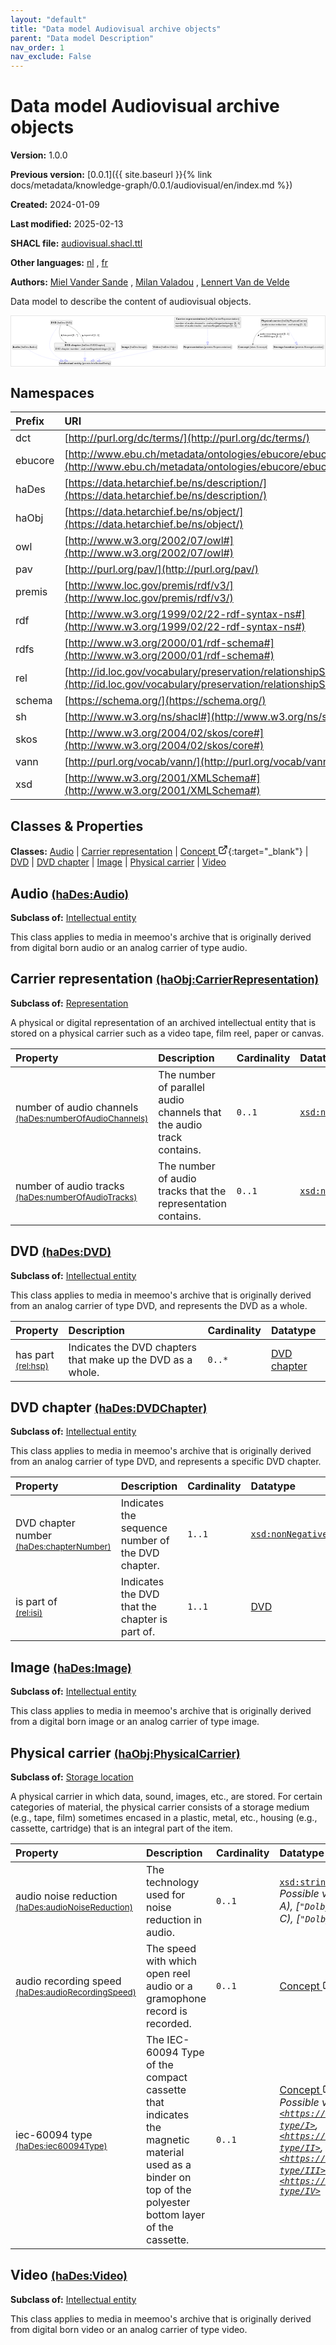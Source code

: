 ```yaml
---
layout: "default"
title: "Data model Audiovisual archive objects"
parent: "Data model Description"
nav_order: 1
nav_exclude: False
---
```

<svg xmlns="http://www.w3.org/2000/svg" style="display: none;"><symbol id="svg-external-link" width="24" height="24" viewBox="0 0 24 24" fill="none" stroke="currentColor" stroke-width="2" stroke-linecap="round" stroke-linejoin="round" class="feather feather-external-link"><title id="svg-external-link-title">(external link)</title><path d="M18 13v6a2 2 0 0 1-2 2H5a2 2 0 0 1-2-2V8a2 2 0 0 1 2-2h6"></path><polyline points="15 3 21 3 21 9"></polyline><line x1="10" y1="14" x2="21" y2="3"></line> </symbol></svg>

Data model Audiovisual archive objects
====================

**Version:** 1.0.0

**Previous version:** [0.0.1]({{ site.baseurl }}{% link docs/metadata/knowledge-graph/0.0.1/audiovisual/en/index.md %})

**Created:** 2024-01-09

**Last modified:** 2025-02-13

**SHACL file:** [audiovisual.shacl.ttl](audiovisual.shacl.ttl)

**Other languages:**
[nl](../nl)
, [fr](../fr)

**Authors:**
[Miel Vander Sande](mailto:miel.vandersande@meemoo.be)
, [Milan Valadou](mailto:milan.valadou@meemoo.be)
, [Lennert Van de Velde](mailto:lennert.vandevelde@meemoo.be)


Data model to describe the content of audiovisual objects.

<div class="wrap">
  <div class="zoom">
  <svg xmlns="http://www.w3.org/2000/svg" xmlns:xlink="http://www.w3.org/1999/xlink" contentStyleType="text/css" preserveAspectRatio="none" version="1.1" viewBox="0 0 1935 310" zoomAndPan="magnify"><defs/><g><a href="#haDes%3AAudio" target="_top" title="#haDes%3AAudio" xlink:actuate="onRequest" xlink:href="#haDes%3AAudio" xlink:show="new" xlink:title="#haDes%3AAudio" xlink:type="simple"><g id="elem_haDes_Audio"><rect codeLine="15" fill="#F1F1F1" height="26.2969" id="haDes_Audio" rx="3.5" ry="3.5" style="stroke:#181818;stroke-width:0.5;" width="154" x="7" y="178.5"/><text fill="#000000" font-family="sans-serif" font-size="14" font-weight="bold" lengthAdjust="spacing" textLength="45" x="10" y="196.4951">Audio</text><text fill="#000000" font-family="sans-serif" font-size="14" lengthAdjust="spacing" textLength="4" x="55" y="196.4951"> </text><text fill="#000000" font-family="sans-serif" font-size="14" lengthAdjust="spacing" textLength="99" x="59" y="196.4951">(haDes:Audio)</text></g></a><a href="#premis%3AIntellectualEntity" target="_top" title="#premis%3AIntellectualEntity" xlink:actuate="onRequest" xlink:href="#premis%3AIntellectualEntity" xlink:show="new" xlink:title="#premis%3AIntellectualEntity" xlink:type="simple"><g id="elem_premis_IntellectualEntity"><rect codeLine="29" fill="#F1F1F1" height="26.2969" id="premis_IntellectualEntity" rx="3.5" ry="3.5" style="stroke:#181818;stroke-width:0.5;" width="320" x="295" y="278"/><text fill="#000000" font-family="sans-serif" font-size="14" font-weight="bold" lengthAdjust="spacing" textLength="86" x="298" y="295.9951">Intellectual</text><text fill="#000000" font-family="sans-serif" font-size="14" font-weight="bold" lengthAdjust="spacing" textLength="5" x="384" y="295.9951"> </text><text fill="#000000" font-family="sans-serif" font-size="14" font-weight="bold" lengthAdjust="spacing" textLength="45" x="389" y="295.9951">entity</text><text fill="#000000" font-family="sans-serif" font-size="14" lengthAdjust="spacing" textLength="4" x="434" y="295.9951"> </text><text fill="#000000" font-family="sans-serif" font-size="14" lengthAdjust="spacing" textLength="174" x="438" y="295.9951">(premis:IntellectualEntity)</text></g></a><a href="#haObj%3ACarrierRepresentation" target="_top" title="#haObj%3ACarrierRepresentation" xlink:actuate="onRequest" xlink:href="#haObj%3ACarrierRepresentation" xlink:show="new" xlink:title="#haObj%3ACarrierRepresentation" xlink:type="simple"><g id="elem_haObj_CarrierRepresentation"><rect codeLine="17" fill="#F1F1F1" height="66.8906" id="haObj_CarrierRepresentation" rx="3.5" ry="3.5" style="stroke:#181818;stroke-width:0.5;" width="410" x="1007" y="7"/><text fill="#000000" font-family="sans-serif" font-size="14" font-weight="bold" lengthAdjust="spacing" textLength="55" x="1017.5" y="24.9951">Carrier</text><text fill="#000000" font-family="sans-serif" font-size="14" font-weight="bold" lengthAdjust="spacing" textLength="5" x="1072.5" y="24.9951"> </text><text fill="#000000" font-family="sans-serif" font-size="14" font-weight="bold" lengthAdjust="spacing" textLength="118" x="1077.5" y="24.9951">representation</text><text fill="#000000" font-family="sans-serif" font-size="14" lengthAdjust="spacing" textLength="4" x="1195.5" y="24.9951"> </text><text fill="#000000" font-family="sans-serif" font-size="14" lengthAdjust="spacing" textLength="207" x="1199.5" y="24.9951">(haObj:CarrierRepresentation)</text><line style="stroke:#181818;stroke-width:0.5;" x1="1008" x2="1416" y1="33.2969" y2="33.2969"/><text fill="#000000" font-family="sans-serif" font-size="14" lengthAdjust="spacing" textLength="54" x="1013" y="50.292">number</text><text fill="#000000" font-family="sans-serif" font-size="14" lengthAdjust="spacing" textLength="4" x="1067" y="50.292"> </text><text fill="#000000" font-family="sans-serif" font-size="14" lengthAdjust="spacing" textLength="13" x="1071" y="50.292">of</text><text fill="#000000" font-family="sans-serif" font-size="14" lengthAdjust="spacing" textLength="4" x="1084" y="50.292"> </text><text fill="#000000" font-family="sans-serif" font-size="14" lengthAdjust="spacing" textLength="38" x="1088" y="50.292">audio</text><text fill="#000000" font-family="sans-serif" font-size="14" lengthAdjust="spacing" textLength="4" x="1126" y="50.292"> </text><text fill="#000000" font-family="sans-serif" font-size="14" lengthAdjust="spacing" textLength="63" x="1130" y="50.292">channels</text><text fill="#000000" font-family="sans-serif" font-size="14" lengthAdjust="spacing" textLength="4" x="1193" y="50.292"> </text><text fill="#000000" font-family="sans-serif" font-size="14" lengthAdjust="spacing" textLength="5" x="1197" y="50.292">:</text><text fill="#000000" font-family="sans-serif" font-size="14" lengthAdjust="spacing" textLength="4" x="1202" y="50.292"> </text><text fill="#000000" font-family="sans-serif" font-size="14" font-style="italic" lengthAdjust="spacing" textLength="165" x="1206" y="50.292">xsd:nonNegativeInteger</text><text fill="#000000" font-family="sans-serif" font-size="14" lengthAdjust="spacing" textLength="4" x="1371" y="50.292"> </text><text fill="#000000" font-family="sans-serif" font-size="14" lengthAdjust="spacing" textLength="36" x="1375" y="50.292">[0..1]</text><text fill="#000000" font-family="sans-serif" font-size="14" lengthAdjust="spacing" textLength="54" x="1013" y="66.5889">number</text><text fill="#000000" font-family="sans-serif" font-size="14" lengthAdjust="spacing" textLength="4" x="1067" y="66.5889"> </text><text fill="#000000" font-family="sans-serif" font-size="14" lengthAdjust="spacing" textLength="13" x="1071" y="66.5889">of</text><text fill="#000000" font-family="sans-serif" font-size="14" lengthAdjust="spacing" textLength="4" x="1084" y="66.5889"> </text><text fill="#000000" font-family="sans-serif" font-size="14" lengthAdjust="spacing" textLength="38" x="1088" y="66.5889">audio</text><text fill="#000000" font-family="sans-serif" font-size="14" lengthAdjust="spacing" textLength="4" x="1126" y="66.5889"> </text><text fill="#000000" font-family="sans-serif" font-size="14" lengthAdjust="spacing" textLength="42" x="1130" y="66.5889">tracks</text><text fill="#000000" font-family="sans-serif" font-size="14" lengthAdjust="spacing" textLength="4" x="1172" y="66.5889"> </text><text fill="#000000" font-family="sans-serif" font-size="14" lengthAdjust="spacing" textLength="5" x="1176" y="66.5889">:</text><text fill="#000000" font-family="sans-serif" font-size="14" lengthAdjust="spacing" textLength="4" x="1181" y="66.5889"> </text><text fill="#000000" font-family="sans-serif" font-size="14" font-style="italic" lengthAdjust="spacing" textLength="165" x="1185" y="66.5889">xsd:nonNegativeInteger</text><text fill="#000000" font-family="sans-serif" font-size="14" lengthAdjust="spacing" textLength="4" x="1350" y="66.5889"> </text><text fill="#000000" font-family="sans-serif" font-size="14" lengthAdjust="spacing" textLength="36" x="1354" y="66.5889">[0..1]</text></g></a><a href="#premis%3ARepresentation" target="_top" title="#premis%3ARepresentation" xlink:actuate="onRequest" xlink:href="#premis%3ARepresentation" xlink:show="new" xlink:title="#premis%3ARepresentation" xlink:type="simple"><g id="elem_premis_Representation"><rect codeLine="18" fill="#F1F1F1" height="26.2969" id="premis_Representation" rx="3.5" ry="3.5" style="stroke:#181818;stroke-width:0.5;" width="300" x="1062" y="178.5"/><text fill="#000000" font-family="sans-serif" font-size="14" font-weight="bold" lengthAdjust="spacing" textLength="121" x="1065" y="196.4951">Representation</text><text fill="#000000" font-family="sans-serif" font-size="14" lengthAdjust="spacing" textLength="4" x="1186" y="196.4951"> </text><text fill="#000000" font-family="sans-serif" font-size="14" lengthAdjust="spacing" textLength="169" x="1190" y="196.4951">(premis:Representation)</text></g></a><a href="../../terms/en#skos%3AConcept" target="_top" title="../../terms/en#skos%3AConcept" xlink:actuate="onRequest" xlink:href="../../terms/en#skos%3AConcept" xlink:show="new" xlink:title="../../terms/en#skos%3AConcept" xlink:type="simple"><g id="elem_skos_Concept"><rect codeLine="19" fill="#F1F1F1" height="26.2969" id="skos_Concept" rx="3.5" ry="3.5" style="stroke:#181818;stroke-width:0.5;" width="183" x="1397.5" y="178.5"/><text fill="#000000" font-family="sans-serif" font-size="14" font-weight="bold" lengthAdjust="spacing" textLength="66" x="1400.5" y="196.4951">Concept</text><text fill="#000000" font-family="sans-serif" font-size="14" lengthAdjust="spacing" textLength="4" x="1466.5" y="196.4951"> </text><text fill="#000000" font-family="sans-serif" font-size="14" lengthAdjust="spacing" textLength="107" x="1470.5" y="196.4951">(skos:Concept)</text></g></a><a href="#haDes%3ADVD" target="_top" title="#haDes%3ADVD" xlink:actuate="onRequest" xlink:href="#haDes%3ADVD" xlink:show="new" xlink:title="#haDes%3ADVD" xlink:type="simple"><g id="elem_haDes_DVD"><rect codeLine="20" fill="#F1F1F1" height="26.2969" id="haDes_DVD" rx="3.5" ry="3.5" style="stroke:#181818;stroke-width:0.5;" width="134" x="243" y="27.5"/><text fill="#000000" font-family="sans-serif" font-size="14" font-weight="bold" lengthAdjust="spacing" textLength="33" x="246" y="45.4951">DVD</text><text fill="#000000" font-family="sans-serif" font-size="14" lengthAdjust="spacing" textLength="4" x="279" y="45.4951"> </text><text fill="#000000" font-family="sans-serif" font-size="14" lengthAdjust="spacing" textLength="91" x="283" y="45.4951">(haDes:DVD)</text></g></a><a href="#haDes%3ADVDChapter" target="_top" title="#haDes%3ADVDChapter" xlink:actuate="onRequest" xlink:href="#haDes%3ADVDChapter" xlink:show="new" xlink:title="#haDes%3ADVDChapter" xlink:type="simple"><g id="elem_haDes_DVDChapter"><rect codeLine="22" fill="#F1F1F1" height="50.5938" id="haDes_DVDChapter" rx="3.5" ry="3.5" style="stroke:#181818;stroke-width:0.5;" width="376" x="267" y="166"/><text fill="#000000" font-family="sans-serif" font-size="14" font-weight="bold" lengthAdjust="spacing" textLength="33" x="330.5" y="183.9951">DVD</text><text fill="#000000" font-family="sans-serif" font-size="14" font-weight="bold" lengthAdjust="spacing" textLength="5" x="363.5" y="183.9951"> </text><text fill="#000000" font-family="sans-serif" font-size="14" font-weight="bold" lengthAdjust="spacing" textLength="61" x="368.5" y="183.9951">chapter</text><text fill="#000000" font-family="sans-serif" font-size="14" lengthAdjust="spacing" textLength="4" x="429.5" y="183.9951"> </text><text fill="#000000" font-family="sans-serif" font-size="14" lengthAdjust="spacing" textLength="146" x="433.5" y="183.9951">(haDes:DVDChapter)</text><line style="stroke:#181818;stroke-width:0.5;" x1="268" x2="642" y1="192.2969" y2="192.2969"/><text fill="#000000" font-family="sans-serif" font-size="14" lengthAdjust="spacing" textLength="31" x="273" y="209.292">DVD</text><text fill="#000000" font-family="sans-serif" font-size="14" lengthAdjust="spacing" textLength="4" x="304" y="209.292"> </text><text fill="#000000" font-family="sans-serif" font-size="14" lengthAdjust="spacing" textLength="53" x="308" y="209.292">chapter</text><text fill="#000000" font-family="sans-serif" font-size="14" lengthAdjust="spacing" textLength="4" x="361" y="209.292"> </text><text fill="#000000" font-family="sans-serif" font-size="14" lengthAdjust="spacing" textLength="54" x="365" y="209.292">number</text><text fill="#000000" font-family="sans-serif" font-size="14" lengthAdjust="spacing" textLength="4" x="419" y="209.292"> </text><text fill="#000000" font-family="sans-serif" font-size="14" lengthAdjust="spacing" textLength="5" x="423" y="209.292">:</text><text fill="#000000" font-family="sans-serif" font-size="14" lengthAdjust="spacing" textLength="4" x="428" y="209.292"> </text><text fill="#000000" font-family="sans-serif" font-size="14" font-style="italic" lengthAdjust="spacing" textLength="165" x="432" y="209.292">xsd:nonNegativeInteger</text><text fill="#000000" font-family="sans-serif" font-size="14" lengthAdjust="spacing" textLength="4" x="597" y="209.292"> </text><text fill="#000000" font-family="sans-serif" font-size="14" lengthAdjust="spacing" textLength="36" x="601" y="209.292">[1..1]</text></g></a><a href="#haDes%3AImage" target="_top" title="#haDes%3AImage" xlink:actuate="onRequest" xlink:href="#haDes%3AImage" xlink:show="new" xlink:title="#haDes%3AImage" xlink:type="simple"><g id="elem_haDes_Image"><rect codeLine="24" fill="#F1F1F1" height="26.2969" id="haDes_Image" rx="3.5" ry="3.5" style="stroke:#181818;stroke-width:0.5;" width="159" x="678.5" y="178.5"/><text fill="#000000" font-family="sans-serif" font-size="14" font-weight="bold" lengthAdjust="spacing" textLength="47" x="681.5" y="196.4951">Image</text><text fill="#000000" font-family="sans-serif" font-size="14" lengthAdjust="spacing" textLength="4" x="728.5" y="196.4951"> </text><text fill="#000000" font-family="sans-serif" font-size="14" lengthAdjust="spacing" textLength="102" x="732.5" y="196.4951">(haDes:Image)</text></g></a><a href="#haObj%3APhysicalCarrier" target="_top" title="#haObj%3APhysicalCarrier" xlink:actuate="onRequest" xlink:href="#haObj%3APhysicalCarrier" xlink:show="new" xlink:title="#haObj%3APhysicalCarrier" xlink:type="simple"><g id="elem_haObj_PhysicalCarrier"><rect codeLine="26" fill="#F1F1F1" height="50.5938" id="haObj_PhysicalCarrier" rx="3.5" ry="3.5" style="stroke:#181818;stroke-width:0.5;" width="287" x="1540.5" y="15"/><text fill="#000000" font-family="sans-serif" font-size="14" font-weight="bold" lengthAdjust="spacing" textLength="64" x="1543.5" y="32.9951">Physical</text><text fill="#000000" font-family="sans-serif" font-size="14" font-weight="bold" lengthAdjust="spacing" textLength="5" x="1607.5" y="32.9951"> </text><text fill="#000000" font-family="sans-serif" font-size="14" font-weight="bold" lengthAdjust="spacing" textLength="53" x="1612.5" y="32.9951">carrier</text><text fill="#000000" font-family="sans-serif" font-size="14" lengthAdjust="spacing" textLength="4" x="1665.5" y="32.9951"> </text><text fill="#000000" font-family="sans-serif" font-size="14" lengthAdjust="spacing" textLength="155" x="1669.5" y="32.9951">(haObj:PhysicalCarrier)</text><line style="stroke:#181818;stroke-width:0.5;" x1="1541.5" x2="1826.5" y1="41.2969" y2="41.2969"/><text fill="#000000" font-family="sans-serif" font-size="14" lengthAdjust="spacing" textLength="38" x="1546.5" y="58.292">audio</text><text fill="#000000" font-family="sans-serif" font-size="14" lengthAdjust="spacing" textLength="4" x="1584.5" y="58.292"> </text><text fill="#000000" font-family="sans-serif" font-size="14" lengthAdjust="spacing" textLength="38" x="1588.5" y="58.292">noise</text><text fill="#000000" font-family="sans-serif" font-size="14" lengthAdjust="spacing" textLength="4" x="1626.5" y="58.292"> </text><text fill="#000000" font-family="sans-serif" font-size="14" lengthAdjust="spacing" textLength="66" x="1630.5" y="58.292">reduction</text><text fill="#000000" font-family="sans-serif" font-size="14" lengthAdjust="spacing" textLength="4" x="1696.5" y="58.292"> </text><text fill="#000000" font-family="sans-serif" font-size="14" lengthAdjust="spacing" textLength="5" x="1700.5" y="58.292">:</text><text fill="#000000" font-family="sans-serif" font-size="14" lengthAdjust="spacing" textLength="4" x="1705.5" y="58.292"> </text><text fill="#000000" font-family="sans-serif" font-size="14" font-style="italic" lengthAdjust="spacing" textLength="68" x="1709.5" y="58.292">xsd:string</text><text fill="#000000" font-family="sans-serif" font-size="14" lengthAdjust="spacing" textLength="4" x="1777.5" y="58.292"> </text><text fill="#000000" font-family="sans-serif" font-size="14" lengthAdjust="spacing" textLength="36" x="1781.5" y="58.292">[0..1]</text></g></a><a href="#premis%3AStorageLocation" target="_top" title="#premis%3AStorageLocation" xlink:actuate="onRequest" xlink:href="#premis%3AStorageLocation" xlink:show="new" xlink:title="#premis%3AStorageLocation" xlink:type="simple"><g id="elem_premis_StorageLocation"><rect codeLine="27" fill="#F1F1F1" height="26.2969" id="premis_StorageLocation" rx="3.5" ry="3.5" style="stroke:#181818;stroke-width:0.5;" width="313" x="1615.5" y="178.5"/><text fill="#000000" font-family="sans-serif" font-size="14" font-weight="bold" lengthAdjust="spacing" textLength="62" x="1618.5" y="196.4951">Storage</text><text fill="#000000" font-family="sans-serif" font-size="14" font-weight="bold" lengthAdjust="spacing" textLength="5" x="1680.5" y="196.4951"> </text><text fill="#000000" font-family="sans-serif" font-size="14" font-weight="bold" lengthAdjust="spacing" textLength="62" x="1685.5" y="196.4951">location</text><text fill="#000000" font-family="sans-serif" font-size="14" lengthAdjust="spacing" textLength="4" x="1747.5" y="196.4951"> </text><text fill="#000000" font-family="sans-serif" font-size="14" lengthAdjust="spacing" textLength="174" x="1751.5" y="196.4951">(premis:StorageLocation)</text></g></a><a href="#haDes%3AVideo" target="_top" title="#haDes%3AVideo" xlink:actuate="onRequest" xlink:href="#haDes%3AVideo" xlink:show="new" xlink:title="#haDes%3AVideo" xlink:type="simple"><g id="elem_haDes_Video"><rect codeLine="28" fill="#F1F1F1" height="26.2969" id="haDes_Video" rx="3.5" ry="3.5" style="stroke:#181818;stroke-width:0.5;" width="154" x="873" y="178.5"/><text fill="#000000" font-family="sans-serif" font-size="14" font-weight="bold" lengthAdjust="spacing" textLength="45" x="876" y="196.4951">Video</text><text fill="#000000" font-family="sans-serif" font-size="14" lengthAdjust="spacing" textLength="4" x="921" y="196.4951"> </text><text fill="#000000" font-family="sans-serif" font-size="14" lengthAdjust="spacing" textLength="99" x="925" y="196.4951">(haDes:Video)</text></g></a><g id="link_haDes_Audio_premis_IntellectualEntity"><path codeLine="31" d="M102.31,204.72 C122.44,217.56 156.17,237.34 188,248 C230.49,262.23 260.6242,269.1214 304.0442,275.3814 " fill="none" id="haDes_Audio-to-premis_IntellectualEntity" style="stroke:#0000FF;stroke-width:1.0;stroke-dasharray:1.0,3.0;"/><polygon fill="none" points="321.86,277.95,304.9004,269.4428,303.188,281.32,321.86,277.95" style="stroke:#0000FF;stroke-width:1.0;"/></g><g id="link_haObj_CarrierRepresentation_premis_Representation"><path codeLine="34" d="M1212,74.2 C1212,107.09 1212,138.07 1212,160.5 " fill="none" id="haObj_CarrierRepresentation-to-premis_Representation" style="stroke:#0000FF;stroke-width:1.0;stroke-dasharray:1.0,3.0;"/><polygon fill="none" points="1212,178.5,1218,160.5,1206,160.5,1212,178.5" style="stroke:#0000FF;stroke-width:1.0;"/></g><g id="link_haDes_DVD_premis_IntellectualEntity"><path codeLine="42" d="M298.77,53.63 C272.31,83.72 211.03,163.26 249,217 C272.15,249.77 293.9246,263.3317 331.9346,273.3517 " fill="none" id="haDes_DVD-to-premis_IntellectualEntity" style="stroke:#0000FF;stroke-width:1.0;stroke-dasharray:1.0,3.0;"/><polygon fill="none" points="349.34,277.94,333.4641,267.5499,330.4052,279.1535,349.34,277.94" style="stroke:#0000FF;stroke-width:1.0;"/></g><g id="link_haDes_DVD_haDes_DVDChapter"><path codeLine="44" d="M305.43,53.53 C298.93,72.83 289.63,111.09 307,136 C315.85,148.69 322.7454,155.5336 336.3154,163.0136 " fill="none" id="haDes_DVD-to-haDes_DVDChapter" style="stroke:#454645;stroke-width:1.0;"/><polygon fill="#454645" points="341.57,165.91,335.6191,158.0623,337.1912,163.4963,331.7572,165.0684,341.57,165.91" style="stroke:#454645;stroke-width:1.0;"/><polygon fill="#000000" points="313.3575,124.8786,313.7303,115.3753,308.0732,116.9712,313.3575,124.8786" style="stroke:#000000;stroke-width:1.0;"/><text fill="#000000" font-family="sans-serif" font-size="13" lengthAdjust="spacing" textLength="23" x="321" y="124.5669">has</text><text fill="#000000" font-family="sans-serif" font-size="13" lengthAdjust="spacing" textLength="4" x="344" y="124.5669"> </text><text fill="#000000" font-family="sans-serif" font-size="13" lengthAdjust="spacing" textLength="26" x="348" y="124.5669">part</text><text fill="#000000" font-family="sans-serif" font-size="13" lengthAdjust="spacing" textLength="4" x="374" y="124.5669"> </text><text fill="#000000" font-family="sans-serif" font-size="13" lengthAdjust="spacing" textLength="33" x="378" y="124.5669">[0..*]</text></g><g id="link_haDes_DVDChapter_haDes_DVD"><path codeLine="49" d="M448.35,165.85 C442.34,147.17 431.94,121.79 416,104 C395.32,80.93 369.5358,66.4026 346.3158,56.0026 " fill="none" id="haDes_DVDChapter-to-haDes_DVD" style="stroke:#454645;stroke-width:1.0;"/><polygon fill="#454645" points="340.84,53.55,347.4187,60.8794,345.4032,55.5938,350.6888,53.5783,340.84,53.55" style="stroke:#454645;stroke-width:1.0;"/><polygon fill="#000000" points="437.5972,116.403,441.5997,125.0303,445.9063,121.03,437.5972,116.403" style="stroke:#000000;stroke-width:1.0;"/><text fill="#000000" font-family="sans-serif" font-size="13" lengthAdjust="spacing" textLength="10" x="450" y="124.5669">is</text><text fill="#000000" font-family="sans-serif" font-size="13" lengthAdjust="spacing" textLength="4" x="460" y="124.5669"> </text><text fill="#000000" font-family="sans-serif" font-size="13" lengthAdjust="spacing" textLength="26" x="464" y="124.5669">part</text><text fill="#000000" font-family="sans-serif" font-size="13" lengthAdjust="spacing" textLength="4" x="490" y="124.5669"> </text><text fill="#000000" font-family="sans-serif" font-size="13" lengthAdjust="spacing" textLength="12" x="494" y="124.5669">of</text><text fill="#000000" font-family="sans-serif" font-size="13" lengthAdjust="spacing" textLength="4" x="506" y="124.5669"> </text><text fill="#000000" font-family="sans-serif" font-size="13" lengthAdjust="spacing" textLength="34" x="510" y="124.5669">[1..1]</text></g><g id="link_haDes_DVDChapter_premis_IntellectualEntity"><path codeLine="46" d="M455,217.1 C455,236.51 455,244.75 455,259.87 " fill="none" id="haDes_DVDChapter-to-premis_IntellectualEntity" style="stroke:#0000FF;stroke-width:1.0;stroke-dasharray:1.0,3.0;"/><polygon fill="none" points="455,277.87,461,259.87,449,259.87,455,277.87" style="stroke:#0000FF;stroke-width:1.0;"/></g><g id="link_haDes_Image_premis_IntellectualEntity"><path codeLine="52" d="M720.54,204.55 C662.27,223.3 567.7251,253.7275 509.5051,272.4575 " fill="none" id="haDes_Image-to-premis_IntellectualEntity" style="stroke:#0000FF;stroke-width:1.0;stroke-dasharray:1.0,3.0;"/><polygon fill="none" points="492.37,277.97,511.3426,278.1692,507.6676,266.7458,492.37,277.97" style="stroke:#0000FF;stroke-width:1.0;"/></g><g id="link_haObj_PhysicalCarrier_premis_StorageLocation"><path codeLine="55" d="M1698.53,66.1 C1717.57,98.34 1741.0752,138.1419 1755.5652,162.6719 " fill="none" id="haObj_PhysicalCarrier-to-premis_StorageLocation" style="stroke:#0000FF;stroke-width:1.0;stroke-dasharray:1.0,3.0;"/><polygon fill="none" points="1764.72,178.17,1760.7312,159.6203,1750.3992,165.7235,1764.72,178.17" style="stroke:#0000FF;stroke-width:1.0;"/></g><g id="link_haObj_PhysicalCarrier_skos_Concept"><path codeLine="58" d="M1579.25,66.04 C1557.53,75.08 1536.32,87.35 1520,104 C1499.56,124.85 1493.2629,154.1387 1490.9029,172.5487 " fill="none" id="haObj_PhysicalCarrier-to-skos_Concept" style="stroke:#454645;stroke-width:1.0;"/><polygon fill="#454645" points="1490.14,178.5,1495.2519,170.0817,1490.7758,173.5406,1487.3168,169.0644,1490.14,178.5" style="stroke:#454645;stroke-width:1.0;"/><polygon fill="#000000" points="1521.8078,123.9812,1529.8445,118.8957,1525.3205,115.1431,1521.8078,123.9812" style="stroke:#000000;stroke-width:1.0;"/><text fill="#000000" font-family="sans-serif" font-size="13" lengthAdjust="spacing" textLength="35" x="1534" y="117.0669">audio</text><text fill="#000000" font-family="sans-serif" font-size="13" lengthAdjust="spacing" textLength="4" x="1569" y="117.0669"> </text><text fill="#000000" font-family="sans-serif" font-size="13" lengthAdjust="spacing" textLength="60" x="1573" y="117.0669">recording</text><text fill="#000000" font-family="sans-serif" font-size="13" lengthAdjust="spacing" textLength="4" x="1633" y="117.0669"> </text><text fill="#000000" font-family="sans-serif" font-size="13" lengthAdjust="spacing" textLength="39" x="1637" y="117.0669">speed</text><text fill="#000000" font-family="sans-serif" font-size="13" lengthAdjust="spacing" textLength="4" x="1676" y="117.0669"> </text><text fill="#000000" font-family="sans-serif" font-size="13" lengthAdjust="spacing" textLength="34" x="1680" y="117.0669">[0..1]</text><text fill="#000000" font-family="sans-serif" font-size="13" lengthAdjust="spacing" textLength="63" x="1534" y="132.1997">iec-60094</text><text fill="#000000" font-family="sans-serif" font-size="13" lengthAdjust="spacing" textLength="4" x="1597" y="132.1997"> </text><text fill="#000000" font-family="sans-serif" font-size="13" lengthAdjust="spacing" textLength="28" x="1601" y="132.1997">type</text><text fill="#000000" font-family="sans-serif" font-size="13" lengthAdjust="spacing" textLength="4" x="1629" y="132.1997"> </text><text fill="#000000" font-family="sans-serif" font-size="13" lengthAdjust="spacing" textLength="34" x="1633" y="132.1997">[0..1]</text></g><g id="link_haDes_Video_premis_IntellectualEntity"><path codeLine="61" d="M906.17,204.51 C890.13,208.71 871.8,213.31 855,217 C742.45,241.75 628.5393,261.6862 547.9093,275.0062 " fill="none" id="haDes_Video-to-premis_IntellectualEntity" style="stroke:#0000FF;stroke-width:1.0;stroke-dasharray:1.0,3.0;"/><polygon fill="none" points="530.15,277.94,548.8872,280.9259,546.9314,269.0864,530.15,277.94" style="stroke:#0000FF;stroke-width:1.0;"/></g></g></svg>
  </div>
</div>

## Namespaces

| Prefix | URI      |
| :----- | :------- |
| dct     | [http://purl.org/dc/terms/](http://purl.org/dc/terms/) |
| ebucore     | [http://www.ebu.ch/metadata/ontologies/ebucore/ebucore#](http://www.ebu.ch/metadata/ontologies/ebucore/ebucore#) |
| haDes     | [https://data.hetarchief.be/ns/description/](https://data.hetarchief.be/ns/description/) |
| haObj     | [https://data.hetarchief.be/ns/object/](https://data.hetarchief.be/ns/object/) |
| owl     | [http://www.w3.org/2002/07/owl#](http://www.w3.org/2002/07/owl#) |
| pav     | [http://purl.org/pav/](http://purl.org/pav/) |
| premis     | [http://www.loc.gov/premis/rdf/v3/](http://www.loc.gov/premis/rdf/v3/) |
| rdf     | [http://www.w3.org/1999/02/22-rdf-syntax-ns#](http://www.w3.org/1999/02/22-rdf-syntax-ns#) |
| rdfs     | [http://www.w3.org/2000/01/rdf-schema#](http://www.w3.org/2000/01/rdf-schema#) |
| rel     | [http://id.loc.gov/vocabulary/preservation/relationshipSubType/](http://id.loc.gov/vocabulary/preservation/relationshipSubType/) |
| schema     | [https://schema.org/](https://schema.org/) |
| sh     | [http://www.w3.org/ns/shacl#](http://www.w3.org/ns/shacl#) |
| skos     | [http://www.w3.org/2004/02/skos/core#](http://www.w3.org/2004/02/skos/core#) |
| vann     | [http://purl.org/vocab/vann/](http://purl.org/vocab/vann/) |
| xsd     | [http://www.w3.org/2001/XMLSchema#](http://www.w3.org/2001/XMLSchema#) |

## Classes & Properties

**Classes:** 
 [Audio](#haDes%3AAudio) |  [Carrier representation](#haObj%3ACarrierRepresentation) |  [Concept <svg class="svg-external-link" viewBox="0 0 24 24" aria-labelledby="svg-external-link-title"><use xlink:href="#svg-external-link"></use></svg>](../../terms/en#skos%3AConcept){:target="_blank"} |  [DVD](#haDes%3ADVD) |  [DVD chapter](#haDes%3ADVDChapter) |  [Image](#haDes%3AImage) |  [Physical carrier](#haObj%3APhysicalCarrier) |  [Video](#haDes%3AVideo)
## <a id="haDes%3AAudio"></a>Audio <small>[(haDes:Audio)](https://data.hetarchief.be/ns/description/Audio)</small>


**Subclass of:** 
[Intellectual entity](#premis%3AIntellectualEntity)

This class applies to media in meemoo's archive that is originally derived from digital born audio or an analog carrier of type audio.




## <a id="haObj%3ACarrierRepresentation"></a>Carrier representation <small>[(haObj:CarrierRepresentation)](https://data.hetarchief.be/ns/object/CarrierRepresentation)</small>


**Subclass of:** 
[Representation](#premis%3ARepresentation)

A physical or digital representation of an archived intellectual entity that is stored on a physical carrier such as a video tape, film reel, paper or canvas.

| Property | Description | Cardinality | Datatype |
| :------ | :---------- | :---------- | :------- |
| <a id='haDes%3AnumberOfAudioChannels'></a>number of audio channels <br> <small>[(haDes:numberOfAudioChannels)](https://data.hetarchief.be/ns/description/numberOfAudioChannels)</small> | The number of parallel audio channels that the audio track contains. | `0..1` | [`xsd:nonNegativeInteger`](http://www.w3.org/2001/XMLSchema#nonNegativeInteger)  |
| <a id='haDes%3AnumberOfAudioTracks'></a>number of audio tracks <br> <small>[(haDes:numberOfAudioTracks)](https://data.hetarchief.be/ns/description/numberOfAudioTracks)</small> | The number of audio tracks that the representation contains. | `0..1` | [`xsd:nonNegativeInteger`](http://www.w3.org/2001/XMLSchema#nonNegativeInteger)  |



## <a id="haDes%3ADVD"></a>DVD <small>[(haDes:DVD)](https://data.hetarchief.be/ns/description/DVD)</small>


**Subclass of:** 
[Intellectual entity](#premis%3AIntellectualEntity)

This class applies to media in meemoo's archive that is originally derived from an analog carrier of type DVD, and represents the DVD as a whole.

| Property | Description | Cardinality | Datatype |
| :------ | :---------- | :---------- | :------- |
| <a id='rel%3Ahsp'></a>has part <br> <small>[(rel:hsp)](http://id.loc.gov/vocabulary/preservation/relationshipSubType/hsp)</small> | Indicates the DVD chapters that make up the DVD as a whole. | `0..*` | [DVD chapter](#haDes%3ADVDChapter)  |



## <a id="haDes%3ADVDChapter"></a>DVD chapter <small>[(haDes:DVDChapter)](https://data.hetarchief.be/ns/description/DVDChapter)</small>


**Subclass of:** 
[Intellectual entity](#premis%3AIntellectualEntity)

This class applies to media in meemoo's archive that is originally derived from an analog carrier of type DVD, and represents a specific DVD chapter.

| Property | Description | Cardinality | Datatype |
| :------ | :---------- | :---------- | :------- |
| <a id='haDes%3AchapterNumber'></a>DVD chapter number <br> <small>[(haDes:chapterNumber)](https://data.hetarchief.be/ns/description/chapterNumber)</small> | Indicates the sequence number of the DVD chapter. | `1..1` | [`xsd:nonNegativeInteger`](http://www.w3.org/2001/XMLSchema#nonNegativeInteger)  |
| <a id='rel%3Aisi'></a>is part of <br> <small>[(rel:isi)](http://id.loc.gov/vocabulary/preservation/relationshipSubType/isi)</small> | Indicates the DVD that the chapter is part of. | `1..1` | [DVD](#haDes%3ADVD)  |



## <a id="haDes%3AImage"></a>Image <small>[(haDes:Image)](https://data.hetarchief.be/ns/description/Image)</small>


**Subclass of:** 
[Intellectual entity](#premis%3AIntellectualEntity)

This class applies to media in meemoo's archive that is originally derived from a digital born image or an analog carrier of type image.




## <a id="haObj%3APhysicalCarrier"></a>Physical carrier <small>[(haObj:PhysicalCarrier)](https://data.hetarchief.be/ns/object/PhysicalCarrier)</small>


**Subclass of:** 
[Storage location](#premis%3AStorageLocation)

A physical carrier in which data, sound, images, etc., are stored.  For certain categories of material, the physical carrier consists of a storage medium (e.g., tape, film) sometimes encased in a plastic, metal, etc., housing (e.g., cassette, cartridge) that is an integral part of the item.

| Property | Description | Cardinality | Datatype |
| :------ | :---------- | :---------- | :------- |
| <a id='haDes%3AaudioNoiseReduction'></a>audio noise reduction <br> <small>[(haDes:audioNoiseReduction)](https://data.hetarchief.be/ns/description/audioNoiseReduction)</small> | The technology used for noise reduction in audio. | `0..1` | [`xsd:string`](http://www.w3.org/2001/XMLSchema#string) <br>_Possible values: [`"DBX"`](DBX), [`"Dolby A"`](Dolby A), [`"Dolby B"`](Dolby B), [`"Dolby C"`](Dolby C), [`"Dolby D"`](Dolby D)_ |
| <a id='haDes%3AaudioRecordingSpeed'></a>audio recording speed <br> <small>[(haDes:audioRecordingSpeed)](https://data.hetarchief.be/ns/description/audioRecordingSpeed)</small> | The speed with which open reel audio or a gramophone record is recorded. | `0..1` | [Concept <svg class="svg-external-link" viewBox="0 0 24 24" aria-labelledby="svg-external-link-title"><use xlink:href="#svg-external-link"></use></svg>](../../terms/en#skos%3AConcept){:target="_blank"}  |
| <a id='haDes%3Aiec60094Type'></a>iec-60094 type <br> <small>[(haDes:iec60094Type)](https://data.hetarchief.be/ns/description/iec60094Type)</small> | The IEC-60094 Type of the compact cassette that indicates the magnetic material used as a binder on top of the polyester bottom layer of the cassette. | `0..1` | [Concept <svg class="svg-external-link" viewBox="0 0 24 24" aria-labelledby="svg-external-link-title"><use xlink:href="#svg-external-link"></use></svg>](../../terms/en#skos%3AConcept){:target="_blank"} <br>_Possible values: [`<https://data.hetarchief.be/id/iec60094-type/I>`](https://data.hetarchief.be/id/iec60094-type/I), [`<https://data.hetarchief.be/id/iec60094-type/II>`](https://data.hetarchief.be/id/iec60094-type/II), [`<https://data.hetarchief.be/id/iec60094-type/III>`](https://data.hetarchief.be/id/iec60094-type/III), [`<https://data.hetarchief.be/id/iec60094-type/IV>`](https://data.hetarchief.be/id/iec60094-type/IV)_ |



## <a id="haDes%3AVideo"></a>Video <small>[(haDes:Video)](https://data.hetarchief.be/ns/description/Video)</small>


**Subclass of:** 
[Intellectual entity](#premis%3AIntellectualEntity)

This class applies to media in meemoo's archive that is originally derived from digital born video or an analog carrier of type video.




[^1]: Unique language tags required
<style>
.zoom > svg {
    width: 100%;
    height: auto;
    background-color: #fff;
}

.zoom > svg text{
   -webkit-user-select: none;
   -moz-user-select: none;
   -ms-user-select: none;
   user-select: none;
}

.wrap {
  overflow: hidden;
  border: 1px solid #E6E6E6;
}

.zoom {
  position: relative;
}

.zoom:hover {
  transform: scale(2.0); cursor: grab;
}
.svg-external-link {
  width: 16px;
  height: 16px;
}
</style>
<script>
var svg = document.querySelector('svg[zoomAndPan="magnify"]');
var zoomDiv = document.querySelector('.zoom');
zoomDiv.addEventListener('mouseleave', onMouseOutZoomDiv);
if (window.PointerEvent) {
  svg.addEventListener('pointerdown', onPointerDown);
  svg.addEventListener('pointerup', onPointerUp);
  svg.addEventListener('pointerleave', onPointerUp); 
  svg.addEventListener('pointermove', onPointerMove); 
} else {

  svg.addEventListener('mousedown', onPointerDown); 
  svg.addEventListener('mouseup', onPointerUp); 
  svg.addEventListener('mouseleave', onPointerUp); 
  svg.addEventListener('mousemove', onPointerMove); 

  svg.addEventListener('touchstart', onPointerDown);
  svg.addEventListener('touchend', onPointerUp);
  svg.addEventListener('touchmove', onPointerMove); 
}

function getPointFromEvent (event) {
  var point = {x:0, y:0};
  if (event.targetTouches) {
    point.x = event.targetTouches[0].clientX;
    point.y = event.targetTouches[0].clientY;
  } else {
    point.x = event.clientX;
    point.y = event.clientY;
  }
  
  return point;
}

var isPointerDown = false;

var pointerOrigin = {
  x: 0,
  y: 0
};

function onPointerDown(event) {
  isPointerDown = true; 
  
  var pointerPosition = getPointFromEvent(event);
  pointerOrigin.x = pointerPosition.x;
  pointerOrigin.y = pointerPosition.y;
}

var originalViewBoxString = svg.getAttribute('viewBox');
var originalViewBoxList= svg.viewBox.baseVal;

var originalViewBox = {
    x: originalViewBoxList.x,
    y: originalViewBoxList.y,
    width: originalViewBoxList.width,
    height: originalViewBoxList.height
};

var viewBox = structuredClone(originalViewBox);
console.log(viewBox);
var newViewBox = {
  x: 0,
  y: 0
};

var ratio = viewBox.width / svg.getBoundingClientRect().width;
window.addEventListener('resize', function() {
  ratio = viewBox.width / svg.getBoundingClientRect().width;
});

function onPointerMove (event) {
  if (!isPointerDown) {
    return;
  }
  event.preventDefault();

  var pointerPosition = getPointFromEvent(event);

  newViewBox.x = viewBox.x - ((pointerPosition.x - pointerOrigin.x) * ratio);
  newViewBox.y = viewBox.y - ((pointerPosition.y - pointerOrigin.y) * ratio);

  var viewBoxString = `${newViewBox.x} ${newViewBox.y} ${viewBox.width} ${viewBox.height}`;
  svg.setAttribute('viewBox', viewBoxString);
}

function onPointerUp() {
  isPointerDown = false;

  viewBox.x = newViewBox.x;
  viewBox.y = newViewBox.y;
}
function onMouseOutZoomDiv(event) {

  var viewBoxString = structuredClone(originalViewBoxString);
  viewBox.x = 0;
  viewBox.y = 0;
  svg.setAttribute('viewBox', originalViewBoxString);
}

</script>
